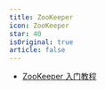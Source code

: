 ```yaml
---
title: ZooKeeper
icon: ZooKeeper
star: 40
isOriginal: true
article: false
---
```


* [ZooKeeper 入门教程](Zookeeper.md)